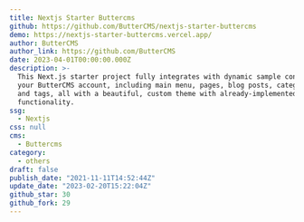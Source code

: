 ```yaml
---
title: Nextjs Starter Buttercms
github: https://github.com/ButterCMS/nextjs-starter-buttercms
demo: https://nextjs-starter-buttercms.vercel.app/
author: ButterCMS
author_link: https://github.com/ButterCMS
date: 2023-04-01T00:00:00.000Z
description: >-
  This Next.js starter project fully integrates with dynamic sample content from
  your ButterCMS account, including main menu, pages, blog posts, categories,
  and tags, all with a beautiful, custom theme with already-implemented search
  functionality.
ssg:
  - Nextjs
css: null
cms:
  - Buttercms
category:
  - others
draft: false
publish_date: "2021-11-11T14:52:44Z"
update_date: "2023-02-20T15:22:04Z"
github_star: 30
github_fork: 29
---
```

